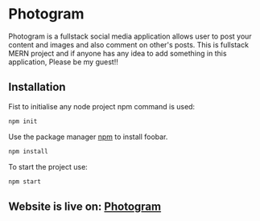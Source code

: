 # Photogram
Photogram is a fullstack social media application allows user to post your content and images and also comment on other's posts.
This is fullstack MERN project and if anyone has any idea to add something in this application, Please be my guest!!

## Installation

Fist to initialise any node project npm command is used:
```bash
npm init
```

Use the package manager [npm](https://www.npmjs.com/package/install) to install foobar.
```bash
npm install
```

To start the project use:
```bash
npm start
```
## Website is live on: [Photogram](https://photogram-friends.vercel.app/)
